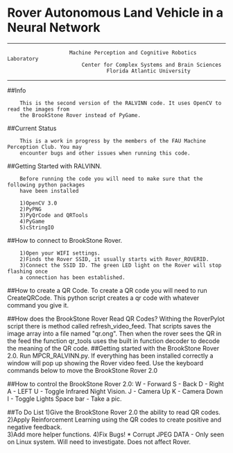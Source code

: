 #                                 Rover Autonomous Land Vehicle in a Neural Network
-------------------------------------------------------

                        Machine Perception and Cognitive Robotics Laboratory
                            Center for Complex Systems and Brain Sciences
                                    Florida Atlantic University
-------------------------------------------------------
##Info

        This is the second version of the RALVINN code. It uses OpenCV to read the images from
        the BrookStone Rover instead of PyGame. 

##Current Status

        This is a work in progress by the members of the FAU Machine Perception Club. You may 
        encounter bugs and other issues when running this code. 

##Getting Started with RALVINN.

        Before running the code you will need to make sure that the following python packages 
        have been installed

        1)OpenCV 3.0
        2)PyPNG
        3)PyQrCode and QRTools
        4)PyGame
        5)cStringIO

##How to connect to BrookStone Rover.

        1)Open your WIFI settings. 
        2)Finds the Rover SSID, it usually starts with Rover_ROVERID.
        3)Connect the SSID ID. The green LED light on the Rover will stop flashing once 
        a connection has been established.


##How to create a QR Code.
        To create a QR code you will need to run CreateQRCode. This python script creates a qr code with 
        whatever command you give it.
        
##How does the BrookStone Rover Read QR Codes?
        Withing the RoverPylot script there is method called refresh_video_feed. That scripts saves 
        the image array into a file named "qr.ong". Then when the rover sees the QR in the feed the 
        function qr_tools uses the built in function decoder to decode the meaning of the QR code.
##Getting started with the BrookStone Rover 2.0.
        Run MPCR_RALVINN.py. If everything has been installed correctly a window will pop up showing the
        Rover video feed. Use the keyboard commands below to move the BrookStone Rover 2.0

##How to control the BrookStone Rover 2.0:
        W - Forward
        S - Back
        D - Right
        A - LEFT
        U - Toggle Infrared Night Vision.
        J - Camera Up
        K - Camera Down
        I - Toggle Lights
        Space bar - Take a pic.
        
##To Do List
     1)Give the BrookStone Rover 2.0 the ability to read QR codes.
      2)Apply Reinforcement Learning using the QR codes to create positive and negative feedback.  
      3)Add more helper functions.
      4)Fix Bugs!
          * Corrupt JPEG DATA - Only seen on Linux system. Will need to investigate. Does not affect Rover.
        